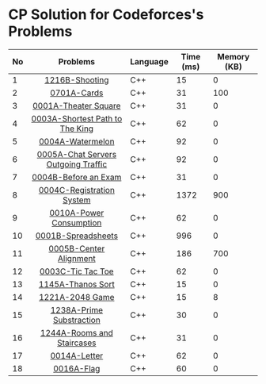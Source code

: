 # CP Solution for Codeforces's Problems

|**No**| **Problems**      | **Language** | **Time (ms)** | **Memory (KB)** |
| ---- |:-----------------:| -------- | -------- | ---------- |
| 1 | [1216B-Shooting](./b_1216_shooting.cpp) | C++ | 15 | 0 |
| 2 | [0701A-Cards](./a_0701_cards.cpp) | C++ | 31 | 100 |
| 3 | [0001A-Theater Square](./a_0001_theater_square.cpp) | C++ | 31 | 0 |
| 4 | [0003A-Shortest Path to The King](./a_0003_shortest_path_of_the_king.cpp) | C++ | 62 | 0 |
| 5 | [0004A-Watermelon](./a_0004_watermelon.cpp) | C++ | 92 | 0 |
| 6 | [0005A-Chat Servers Outgoing Traffic](./a_0005_chat_servers_outgoing_traffic.cpp) | C++ | 92 | 0 |
| 7 | [0004B-Before an Exam](./b_0004_before_an_exam.cpp) | C++ | 31 | 0 |
| 8 | [0004C-Registration System](./c_0004_registration_system.cpp) | C++ | 1372 | 900 |
| 9 | [0010A-Power Consumption](./a_0010_power_consumption.cpp) | C++ | 62 | 0 |
| 10 | [0001B-Spreadsheets](./b_0001_spreadsheets.cpp) | C++ | 996 | 0 |
| 11 | [0005B-Center Alignment](./b_0005_center_alignment.cpp) | C++ | 186 | 700 |
| 12 | [0003C-Tic Tac Toe](./c_0003_tic_tac_toe.cpp) | C++ | 62 | 0 |
| 13 | [1145A-Thanos Sort](./a_1145_thanos_sort.cpp) | C++ | 15 | 0 |
| 14 | [1221A-2048 Game](./a_1221_2048_game.cpp) | C++ | 15 | 8 |
| 15 | [1238A-Prime Substraction](./a_1238_prime_substraction.cpp) | C++ | 30 | 0 |
| 16 | [1244A-Rooms and Staircases](./b_1244_rooms_and_staircases.cpp) | C++ | 31 | 0 |
| 17 | [0014A-Letter](./a_0014_letter.cpp) | C++ | 62 | 0 |
| 18 | [0016A-Flag](./a_0016_flag.cpp) | C++ | 60 | 0 |